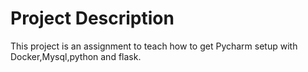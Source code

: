 # Project Description
This project is an assignment to teach how to get Pycharm setup with Docker,Mysql,python and flask.


